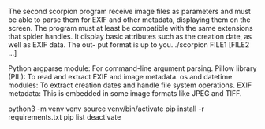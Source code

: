The second scorpion program receive image files as parameters and must be able to parse them for EXIF and other metadata, displaying them on the screen.
The program must at least be compatible with the same extensions that spider handles. It display basic attributes such as the creation date, as well as EXIF data. The out-
put format is up to you.
   ./scorpion FILE1 [FILE2 ...]

Python argparse module: For command-line argument parsing.
Pillow library (PIL): To read and extract EXIF and image metadata.
os and datetime modules: To extract creation dates and handle file system operations.
EXIF metadata: This is embedded in some image formats like JPEG and TIFF.


python3 -m venv venv
source venv/bin/activate
pip install -r requirements.txt
pip list
deactivate